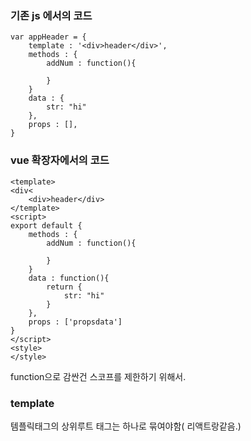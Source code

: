### 기존 js 에서의 코드
```
var appHeader = {
	template : '<div>header</div>',
	methods : {
		addNum : function(){
		
		}
	}
	data : {
		str: "hi"
	},
	props : [],
}
```

### vue 확장자에서의 코드
```
<template>
<div<
	<div>header</div>
</template>
<script>
export default {
	methods : {
		addNum : function(){
		
		}
	}
	data : function(){
		return {
			str: "hi"
		}
	},
	props : ['propsdata']
}
</script>
<style>
</style>

```
function으로 감싼건 스코프를 제한하기 위해서.
### template
템플릭태그의 상위루트 태그는 하나로 묶여야함( 리액트랑같음.)